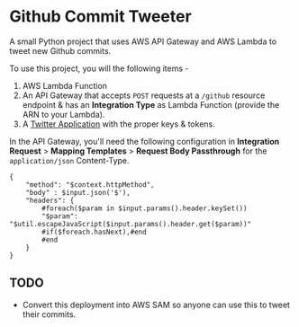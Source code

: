 # Github Commit Tweeter
A small Python project that uses AWS API Gateway and AWS Lambda to tweet new Github commits.

To use this project, you will the following items - 
1. AWS Lambda Function
2. An API Gateway that accepts `POST` requests at a `/github` resource endpoint & has an **Integration Type** as Lambda Function (provide the ARN to your Lambda).
3. A [Twitter Application](https://developer.twitter.com/en/apps) with the proper keys & tokens.

In the API Gateway, you'll need the following configuration in **Integration Request** > **Mapping Templates** > **Request Body Passthrough** for the `application/json` Content-Type.
```
{
    "method": "$context.httpMethod",
    "body" : $input.json('$'),
    "headers": {
        #foreach($param in $input.params().header.keySet())
        "$param": "$util.escapeJavaScript($input.params().header.get($param))"
        #if($foreach.hasNext),#end
        #end
    }
}
```

## TODO
- Convert this deployment into AWS SAM so anyone can use this to tweet their commits.
